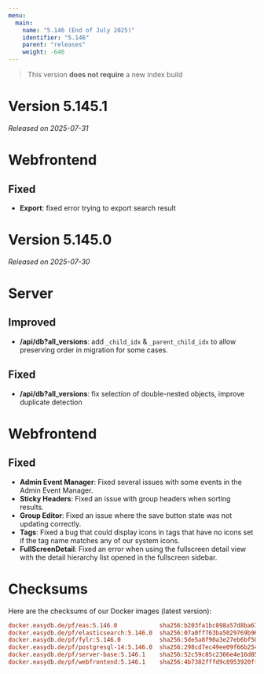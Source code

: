 ```yaml
---
menu:
  main:
    name: "5.146 (End of July 2025)"
    identifier: "5.146"
    parent: "releases"
    weight: -646
---
```


> This version **does not require** a new index build

# Version 5.145.1

*Released on 2025-07-31*

# Webfrontend

## Fixed

* **Export**: fixed error trying to export search result

# Version 5.145.0

*Released on 2025-07-30*

# Server

## Improved

* **/api/db?all_versions**: add `_child_idx` & `_parent_child_idx` to allow preserving order in migration for some cases.

## Fixed

* **/api/db?all_versions**: fix selection of double-nested objects, improve duplicate detection

# Webfrontend

## Fixed

- **Admin Event Manager**: Fixed several issues with some events in the Admin Event Manager.  
- **Sticky Headers**: Fixed an issue with group headers when sorting results.  
- **Group Editor**: Fixed an issue where the save button state was not updating correctly.  
- **Tags**: Fixed a bug that could display icons in tags that have no icons set if the tag name matches any of our system icons.  
- **FullScreenDetail**: Fixed an error when using the fullscreen detail view with the detail hierarchy list opened in the fullscreen sidebar.

# Checksums

Here are the checksums of our Docker images (latest version):

```ini
docker.easydb.de/pf/eas:5.146.0            sha256:b203fa1bc898a57d8ba67e4b1f82593d4bbdc53241f0024925734e55bc5ddfad
docker.easydb.de/pf/elasticsearch:5.146.0  sha256:07a0ff763ba5029769b9686dce16a8830e3510ef37202584b94270d91273b67a
docker.easydb.de/pf/fylr:5.146.0           sha256:5de5a8f90a3e27eb6bf506b44b5b17ff7dcd2903d9697fdb723aca4f9f052710
docker.easydb.de/pf/postgresql-14:5.146.0  sha256:298cd7ec49ee09f66b254cae39504cdbed5ddeec5e889c0ddb3785ddea9f2d1a
docker.easydb.de/pf/server-base:5.146.1    sha256:52c59c85c2366e4e16d85a94086021815132de26cddecf60fbb34eb9e14ab35d
docker.easydb.de/pf/webfrontend:5.146.1    sha256:4b7382fffd9c8953920ff092baf9b6bd4e4f58c81dd36c7e78a90055e66e0988
```
